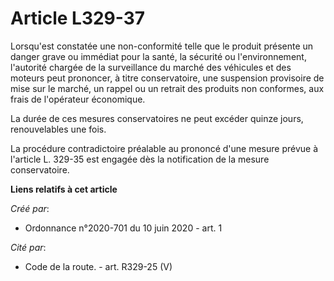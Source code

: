 # Article L329-37

Lorsqu'est constatée une non-conformité telle que le produit présente un danger grave ou immédiat pour la santé, la sécurité
ou l'environnement, l'autorité chargée de la surveillance du marché des véhicules et des moteurs peut prononcer, à titre
conservatoire, une suspension provisoire de mise sur le marché, un rappel ou un retrait des produits non conformes, aux frais
de l'opérateur économique.

La durée de ces mesures conservatoires ne peut excéder quinze jours, renouvelables une fois.

La procédure contradictoire préalable au prononcé d'une mesure prévue à l'article L. 329-35 est engagée dès la notification
de la mesure conservatoire.

**Liens relatifs à cet article**

_Créé par_:

  - Ordonnance n°2020-701 du 10 juin 2020 - art. 1

_Cité par_:

  - Code de la route. - art. R329-25 (V)
